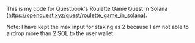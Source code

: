 This is my code for Questbook's Roulette Game Quest in Solana (https://openquest.xyz/quest/roulette_game_in_solana).

Note: I have kept the max input for staking as 2 because I am not able to airdrop more than 2 SOL to the user wallet.
